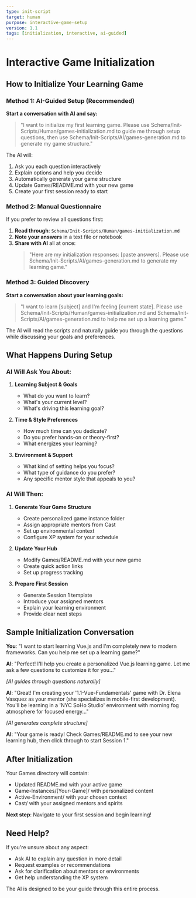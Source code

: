 ```yaml
---
type: init-script
target: human
purpose: interactive-game-setup
version: 1.1
tags: [initialization, interactive, ai-guided]
---
```


# Interactive Game Initialization

## How to Initialize Your Learning Game

### Method 1: AI-Guided Setup (Recommended)

**Start a conversation with AI and say:**
> "I want to initialize my first learning game. Please use Schema/Init-Scripts/Human/games-initialization.md to guide me through setup questions, then use Schema/Init-Scripts/AI/games-generation.md to generate my game structure."

The AI will:
1. Ask you each question interactively
2. Explain options and help you decide
3. Automatically generate your game structure
4. Update Games/README.md with your new game
5. Create your first session ready to start

### Method 2: Manual Questionnaire

If you prefer to review all questions first:

1. **Read through**: `Schema/Init-Scripts/Human/games-initialization.md`
2. **Note your answers** in a text file or notebook
3. **Share with AI** all at once: 
   > "Here are my initialization responses: [paste answers]. Please use Schema/Init-Scripts/AI/games-generation.md to generate my learning game."

### Method 3: Guided Discovery

**Start a conversation about your learning goals:**
> "I want to learn [subject] and I'm feeling [current state]. Please use Schema/Init-Scripts/Human/games-initialization.md and Schema/Init-Scripts/AI/games-generation.md to help me set up a learning game."

The AI will read the scripts and naturally guide you through the questions while discussing your goals and preferences.

## What Happens During Setup

### AI Will Ask You About:

1. **Learning Subject & Goals**
   - What do you want to learn?
   - What's your current level?
   - What's driving this learning goal?

2. **Time & Style Preferences**
   - How much time can you dedicate?
   - Do you prefer hands-on or theory-first?
   - What energizes your learning?

3. **Environment & Support**
   - What kind of setting helps you focus?
   - What type of guidance do you prefer?
   - Any specific mentor style that appeals to you?

### AI Will Then:

1. **Generate Your Game Structure**
   - Create personalized game instance folder
   - Assign appropriate mentors from Cast
   - Set up environmental context
   - Configure XP system for your schedule

2. **Update Your Hub**
   - Modify Games/README.md with your new game
   - Create quick action links
   - Set up progress tracking

3. **Prepare First Session**
   - Generate Session 1 template
   - Introduce your assigned mentors
   - Explain your learning environment
   - Provide clear next steps

## Sample Initialization Conversation

**You**: "I want to start learning Vue.js and I'm completely new to modern frameworks. Can you help me set up a learning game?"

**AI**: "Perfect! I'll help you create a personalized Vue.js learning game. Let me ask a few questions to customize it for you..."

*[AI guides through questions naturally]*

**AI**: "Great! I'm creating your '1.1-Vue-Fundamentals' game with Dr. Elena Vasquez as your mentor (she specializes in mobile-first development). You'll be learning in a 'NYC SoHo Studio' environment with morning fog atmosphere for focused energy..."

*[AI generates complete structure]*

**AI**: "Your game is ready! Check Games/README.md to see your new learning hub, then click through to start Session 1."

## After Initialization

Your Games directory will contain:
- Updated README.md with your active game
- Game-Instances/[Your-Game]/ with personalized content
- Active-Environment/ with your chosen context
- Cast/ with your assigned mentors and spirits

**Next step**: Navigate to your first session and begin learning!

## Need Help?

If you're unsure about any aspect:
- Ask AI to explain any question in more detail
- Request examples or recommendations
- Ask for clarification about mentors or environments
- Get help understanding the XP system

The AI is designed to be your guide through this entire process.